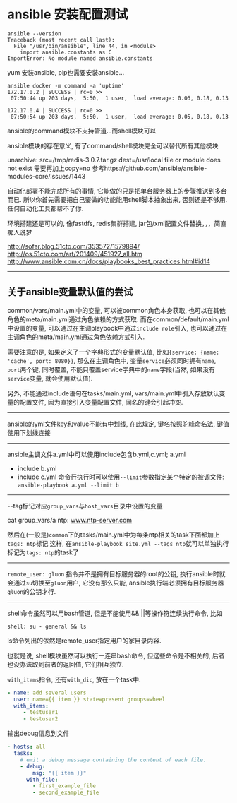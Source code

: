 # ansible 安装配置测试

```
ansible --version
Traceback (most recent call last):
  File "/usr/bin/ansible", line 44, in <module>
    import ansible.constants as C
ImportError: No module named ansible.constants
```

yum 安装ansible, pip也需要安装ansible...


```
ansible docker -m command -a 'uptime'
172.17.0.2 | SUCCESS | rc=0 >>
 07:50:44 up 203 days,  5:50,  1 user,  load average: 0.06, 0.18, 0.13

172.17.0.4 | SUCCESS | rc=0 >>
 07:50:54 up 203 days,  5:50,  1 user,  load average: 0.05, 0.18, 0.13
```

ansible的command模块不支持管道...而shell模块可以

ansible模块的存在意义, 有了command/shell模块完全可以替代所有其他模块

unarchive: src=/tmp/redis-3.0.7.tar.gz dest=/usr/local
file or module does not exist
需要再加上copy=no
参考https://github.com/ansible/ansible-modules-core/issues/1443


自动化部署不能完成所有的事情, 它能做的只是把单台服务器上的步骤推送到多台而已. 所以你首先需要把自己要做的功能能用shell脚本抽象出来, 否则还是不够用. 任何自动化工具都帮不了你.

环境搭建还是可以的, 像fastdfs, redis集群搭建, jar包/xml配置文件替换，，，简直痴人说梦

http://sofar.blog.51cto.com/353572/1579894/
http://os.51cto.com/art/201409/451927_all.htm
http://www.ansible.com.cn/docs/playbooks_best_practices.html#id14

------

## 关于ansible变量默认值的尝试

common/vars/main.yml中的变量, 可以被common角色本身获取, 也可以在其他角色的meta/main.yml通过角色依赖的方式获取. 而在common/default/main.yml中设置的变量, 可以通过在主调playbook中通过`include role`引入, 也可以通过在主调角色的meta/main.yml通过角色依赖方式引入.

需要注意的是, 如果定义了一个字典形式的变量默认值, 比如`{service: {name: 'cache', port: 8080}}`, 那么在主调角色中, 变量`service`必须同时拥有`name`, `port`两个键, 同时覆盖, 不能只覆盖service字典中的`name`字段(当然, 如果没有`service`变量, 就会使用默认值).

另外, 不能通过include语句在tasks/main.yml, vars/main.yml中引入存放默认变量的配置文件, 因为直接引入变量配置文件, 同名的键会引起冲突.

------

ansible的yml文件key和value不能有中划线, 在此规定, 键名按照驼峰命名法, 键值使用下划线连接

------

ansible主调文件a.yml中可以使用include包含b.yml,c.yml;
a.yml
- include b.yml
- include c.yml
命令行执行时可以使用`--limit`参数指定某个特定的被调文件: `ansible-playbook a.yml --limit b`

------
--tag标记对应`group_vars`与`host_vars`目录中设置的变量

cat group_vars/a
ntp: www.ntp-server.com

然后在(一般是)`common`下的tasks/main.yml中为每条ntp相关的task下面都加上`tags: ntp`标记
这样, 在`ansible-playbook site.yml --tags ntp`就可以单独执行标记为`tags: ntp`的task了

------

`remote_user: gluon` 指令并不是拥有目标服务器的root的公钥, 执行ansible时就会通过`su`切换至`gluon`用户, 它没有那么只能, ansible执行端必须拥有目标服务器`gluon`的公钥才行.

------

shell命令虽然可以用bash管道, 但是不能使用&& ||等操作符连续执行命令, 比如

```
shell: su - general && ls
```

ls命令列出的依然是remote_user指定用户的家目录内容.

也就是说, shell模块虽然可以执行一连串bash命令, 但这些命令是不相关的, 后者也没办法取到前者的返回值, 它们相互独立.


`with_items`指令, 还有`with_dic`, 放在一个task中. 

```yml
- name: add several users
  user: name={{ item }} state=present groups=wheel
  with_items:
     - testuser1
     - testuser2
```

输出debug信息到文件

```yml
- hosts: all
  tasks:
    # emit a debug message containing the content of each file.
    - debug:
        msg: "{{ item }}"
      with_file:
        - first_example_file
        - second_example_file
```